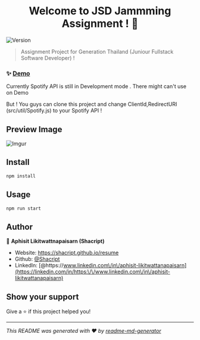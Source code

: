 <h1 align="center">Welcome to JSD Jammming Assignment ! 👋</h1>
<p>
  <img alt="Version" src="https://img.shields.io/badge/version-0.1.0-blue.svg?cacheSeconds=2592000" />
</p>

> Assignment Project for Generation Thailand (Juniour Fullstack Software Developer) !

### ✨ [Demo](https://jsd-sha-jammming.netlify.app)
Currently Spotify API is still in Development mode .
There might can't use on Demo

But ! You guys can clone this project and change ClientId,RedirectURI (src/util/Spotify.js) to your Spotify API !

## Preview Image
![Imgur](https://i.imgur.com/wLx6S15.jpg)

## Install

```sh
npm install
```

## Usage

```sh
npm run start
```

## Author

👤 **Aphisit Likitwattnapaisarn (Shacript)**

* Website: https://shacript.github.io/resume
* Github: [@Shacript](https://github.com/Shacript)
* LinkedIn: [@https:\/\/www.linkedin.com\/in\/aphisit-likitwattanapaisarn](https://linkedin.com/in/https:\/\/www.linkedin.com\/in\/aphisit-likitwattanapaisarn)

## Show your support

Give a ⭐️ if this project helped you!

***
_This README was generated with ❤️ by [readme-md-generator](https://github.com/kefranabg/readme-md-generator)_
